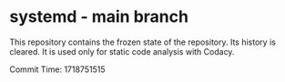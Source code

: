 # systemd - main branch

This repository contains the frozen state of the repository.
Its history is cleared. It is used only for static code
analysis with Codacy.

Commit Time: 1718751515